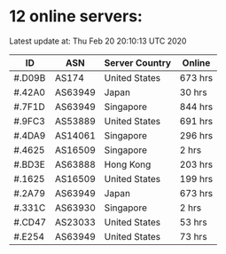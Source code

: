 # 12 online servers:

Latest update at: Thu Feb 20 20:10:13 UTC 2020

| ID | ASN | Server Country | Online |
| -- | --- | -------------- | ------ |
| #.D09B | AS174 | United States | 673 hrs |
| #.42A0 | AS63949 | Japan | 30 hrs |
| #.7F1D | AS63949 | Singapore | 844 hrs |
| #.9FC3 | AS53889 | United States | 691 hrs |
| #.4DA9 | AS14061 | Singapore | 296 hrs |
| #.4625 | AS16509 | Singapore | 2 hrs |
| #.BD3E | AS63888 | Hong Kong | 203 hrs |
| #.1625 | AS16509 | United States | 199 hrs |
| #.2A79 | AS63949 | Japan | 673 hrs |
| #.331C | AS63930 | Singapore | 2 hrs |
| #.CD47 | AS23033 | United States | 53 hrs |
| #.E254 | AS63949 | United States | 73 hrs |

